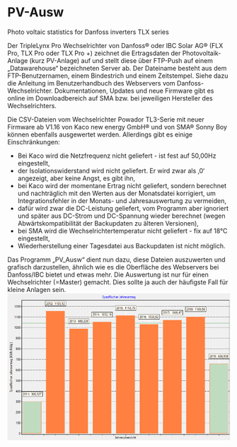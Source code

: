 # PV-Ausw
Photo voltaic statistics for Danfoss inverters TLX series

Der TripleLynx Pro Wechselrichter von Danfoss® oder IBC Solar AG® (FLX Pro, TLX Pro oder TLX Pro +) zeichnet die Ertragsdaten der Photovoltaik-Anlage (kurz PV-Anlage) auf und stellt diese über FTP-Push auf einem „Datawarehouse“ bezeichneten Server ab. Der Dateiname besteht aus dem FTP-Benutzernamen, einem Bindestrich und einem Zeitstempel.
Siehe dazu die Anleitung im Benutzerhandbuch des Webservers vom Danfoss-Wechselrichter. Dokumentationen, Updates und neue Firmware gibt es online im Downloadbereich auf SMA bzw. bei jeweiligen Hersteller des Wechselrichters.

Die CSV-Dateien vom Wechselrichter Powador TL3-Serie mit neuer Firmware ab V1.16 von Kaco new energy GmbH® und von SMA® Sonny Boy können ebenfalls ausgewertet werden. Allerdings gibt es einige Einschränkungen:
- Bei Kaco wird die Netzfrequenz nicht geliefert - ist fest auf 50,00Hz eingestellt,
- der Isolationswiderstand wird nicht geliefert. Er wird zwar als ‚0‘ angezeigt, aber keine Angst, es gibt ihn,
- bei Kaco wird der momentane Ertrag nicht geliefert, sondern berechnet und nachträglich mit den Werten aus der Monatsdatei korrigiert, um Integrationsfehler in der Monats- und Jahresauswertung zu vermeiden,
- dafür wird zwar die DC-Leistung geliefert, vom Programm aber ignoriert und später aus DC-Strom und DC-Spannung wieder berechnet (wegen Abwärtskompatibilität der Backupdaten zu älteren Versionen),
- bei SMA wird die Wechselrichtertemperatur nicht geliefert - fix auf 18°C eingestellt,
- Wiederherstellung einer Tagesdatei aus Backupdaten ist nicht möglich.

Das Programm „PV_Ausw“ dient nun dazu, diese Dateien auszuwerten und grafisch darzustellen, ähnlich wie es die Oberfläche des Webservers bei Danfoss/IBC bietet und etwas mehr. Die Auswertung ist nur für einen Wechselrichter (=Master) gemacht. Dies sollte ja auch der häufigste Fall für kleine Anlagen sein.
![Screenshot Gesamtertrag](chart_20190717_4.png)

